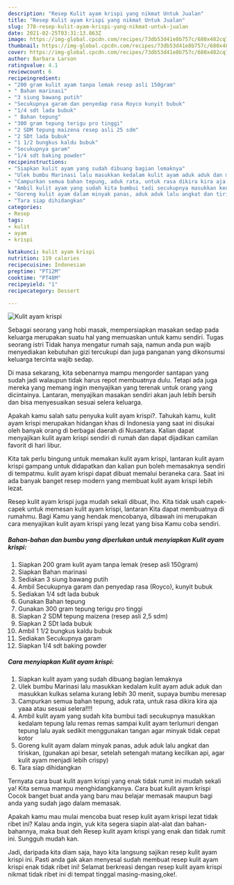 ```yaml
---
description: "Resep Kulit ayam krispi yang nikmat Untuk Jualan"
title: "Resep Kulit ayam krispi yang nikmat Untuk Jualan"
slug: 778-resep-kulit-ayam-krispi-yang-nikmat-untuk-jualan
date: 2021-02-25T03:31:13.863Z
image: https://img-global.cpcdn.com/recipes/73db53d41e8b757c/680x482cq70/kulit-ayam-krispi-foto-resep-utama.jpg
thumbnail: https://img-global.cpcdn.com/recipes/73db53d41e8b757c/680x482cq70/kulit-ayam-krispi-foto-resep-utama.jpg
cover: https://img-global.cpcdn.com/recipes/73db53d41e8b757c/680x482cq70/kulit-ayam-krispi-foto-resep-utama.jpg
author: Barbara Larson
ratingvalue: 4.1
reviewcount: 6
recipeingredient:
- "200 gram kulit ayam tanpa lemak resep asli 150gram"
- " Bahan marinasi"
- "3 siung bawang putih"
- "Secukupnya garam dan penyedap rasa Royco kunyit bubuk"
- "1/4 sdt lada bubuk"
- " Bahan tepung"
- "300 gram tepung terigu pro tinggi"
- "2 SDM tepung maizena resep asli 25 sdm"
- "2 SDt lada bubuk"
- "1 1/2 bungkus kaldu bubuk"
- "Secukupnya garam"
- "1/4 sdt baking powder"
recipeinstructions:
- "Siapkan kulit ayam yang sudah dibuang bagian lemaknya"
- "Ulek bumbu Marinasi lalu masukkan kedalam kulit ayam aduk aduk dan masukkan kulkas selama kurang lebih 30 menit, supaya bumbu meresap"
- "Campurkan semua bahan tepung, aduk rata, untuk rasa dikira kira aja yaaa atau sesuai selera!!!!"
- "Ambil kulit ayam yang sudah kita bumbui tadi secukupnya masukkan kedalam tepung lalu remas remas sampai kulit ayam terlumuri dengan tepung lalu ayak sedikit menggunakan tangan agar minyak tidak cepat kotor"
- "Goreng kulit ayam dalam minyak panas, aduk aduk lalu angkat dan tiriskan, (gunakan api besar, setelah setengah matang kecilkan api, agar kulit ayam menjadi lebih crispy)"
- "Tara siap dihidangkan"
categories:
- Resep
tags:
- kulit
- ayam
- krispi

katakunci: kulit ayam krispi 
nutrition: 119 calories
recipecuisine: Indonesian
preptime: "PT12M"
cooktime: "PT48M"
recipeyield: "1"
recipecategory: Dessert

---
```



![Kulit ayam krispi](https://img-global.cpcdn.com/recipes/73db53d41e8b757c/680x482cq70/kulit-ayam-krispi-foto-resep-utama.jpg)

Sebagai seorang yang hobi masak, mempersiapkan masakan sedap pada keluarga merupakan suatu hal yang memuaskan untuk kamu sendiri. Tugas seorang istri Tidak hanya mengatur rumah saja, namun anda pun wajib menyediakan kebutuhan gizi tercukupi dan juga panganan yang dikonsumsi keluarga tercinta wajib sedap.

Di masa  sekarang, kita sebenarnya mampu mengorder santapan yang sudah jadi walaupun tidak harus repot membuatnya dulu. Tetapi ada juga mereka yang memang ingin menyajikan yang terenak untuk orang yang dicintainya. Lantaran, menyajikan masakan sendiri akan jauh lebih bersih dan bisa menyesuaikan sesuai selera keluarga. 



Apakah kamu salah satu penyuka kulit ayam krispi?. Tahukah kamu, kulit ayam krispi merupakan hidangan khas di Indonesia yang saat ini disukai oleh banyak orang di berbagai daerah di Nusantara. Kalian dapat menyajikan kulit ayam krispi sendiri di rumah dan dapat dijadikan camilan favorit di hari libur.

Kita tak perlu bingung untuk memakan kulit ayam krispi, lantaran kulit ayam krispi gampang untuk didapatkan dan kalian pun boleh memasaknya sendiri di tempatmu. kulit ayam krispi dapat dibuat memalui beraneka cara. Saat ini ada banyak banget resep modern yang membuat kulit ayam krispi lebih lezat.

Resep kulit ayam krispi juga mudah sekali dibuat, lho. Kita tidak usah capek-capek untuk memesan kulit ayam krispi, lantaran Kita dapat membuatnya di rumahmu. Bagi Kamu yang hendak mencobanya, dibawah ini merupakan cara menyajikan kulit ayam krispi yang lezat yang bisa Kamu coba sendiri.

<!--inarticleads1-->

##### Bahan-bahan dan bumbu yang diperlukan untuk menyiapkan Kulit ayam krispi:

1. Siapkan 200 gram kulit ayam tanpa lemak (resep asli 150gram)
1. Siapkan  Bahan marinasi
1. Sediakan 3 siung bawang putih
1. Ambil Secukupnya garam dan penyedap rasa (Royco), kunyit bubuk
1. Sediakan 1/4 sdt lada bubuk
1. Gunakan  Bahan tepung
1. Gunakan 300 gram tepung terigu pro tinggi
1. Siapkan 2 SDM tepung maizena (resep asli 2,5 sdm)
1. Siapkan 2 SDt lada bubuk
1. Ambil 1 1/2 bungkus kaldu bubuk
1. Sediakan Secukupnya garam
1. Siapkan 1/4 sdt baking powder




<!--inarticleads2-->

##### Cara menyiapkan Kulit ayam krispi:

1. Siapkan kulit ayam yang sudah dibuang bagian lemaknya
1. Ulek bumbu Marinasi lalu masukkan kedalam kulit ayam aduk aduk dan masukkan kulkas selama kurang lebih 30 menit, supaya bumbu meresap
1. Campurkan semua bahan tepung, aduk rata, untuk rasa dikira kira aja yaaa atau sesuai selera!!!!
1. Ambil kulit ayam yang sudah kita bumbui tadi secukupnya masukkan kedalam tepung lalu remas remas sampai kulit ayam terlumuri dengan tepung lalu ayak sedikit menggunakan tangan agar minyak tidak cepat kotor
1. Goreng kulit ayam dalam minyak panas, aduk aduk lalu angkat dan tiriskan, (gunakan api besar, setelah setengah matang kecilkan api, agar kulit ayam menjadi lebih crispy)
1. Tara siap dihidangkan




Ternyata cara buat kulit ayam krispi yang enak tidak rumit ini mudah sekali ya! Kita semua mampu menghidangkannya. Cara buat kulit ayam krispi Cocok banget buat anda yang baru mau belajar memasak maupun bagi anda yang sudah jago dalam memasak.

Apakah kamu mau mulai mencoba buat resep kulit ayam krispi lezat tidak ribet ini? Kalau anda ingin, yuk kita segera siapin alat-alat dan bahan-bahannya, maka buat deh Resep kulit ayam krispi yang enak dan tidak rumit ini. Sungguh mudah kan. 

Jadi, daripada kita diam saja, hayo kita langsung sajikan resep kulit ayam krispi ini. Pasti anda gak akan menyesal sudah membuat resep kulit ayam krispi enak tidak ribet ini! Selamat berkreasi dengan resep kulit ayam krispi nikmat tidak ribet ini di tempat tinggal masing-masing,oke!.

